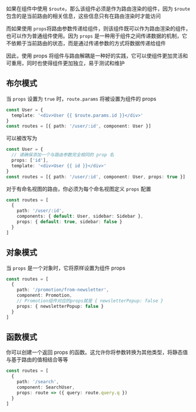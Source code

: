 如果在组件中使用 `$route`，那么该组件必须是作为路由渲染的组件，因为 `$route` 包含的是当前路由的相关信息，这些信息只有在路由渲染时才能访问

而如果使用 `props`将路由参数传递给组件，则该组件既可以作为路由渲染的组件，也可以作为普通组件使用。因为 `props` 是一种用于组件之间传递数据的机制，它不依赖于当前路由的状态，而是通过传递参数的方式将数据传递给组件

因此，使用 props 将组件与路由解耦是一种好的实践，它可以使组件更加灵活和可重用，同时也使得组件更加独立，易于测试和维护



## 布尔模式

当 `props` 设置为 `true` 时，`route.params` 将被设置为组件的 props

```ts
const User = {
  template: '<div>User {{ $route.params.id }}</div>'
}
const routes = [{ path: '/user/:id', component: User }]
```

可以被改写为

```ts
const User = {
  // 请确保添加一个与路由参数完全相同的 prop 名
  props: ['id'],
  template: '<div>User {{ id }}</div>'
}
const routes = [{ path: '/user/:id', component: User, props: true }]
```



对于有命名视图的路由，你必须为每个命名视图定义 `props` 配置

```ts
const routes = [
  {
    path: '/user/:id',
    components: { default: User, sidebar: Sidebar },
    props: { default: true, sidebar: false }
  }
]
```



## 对象模式

当 `props` 是一个对象时，它将原样设置为组件 props

```ts
const routes = [
  {
    path: '/promotion/from-newsletter',
    component: Promotion,
    // Promotion组件对应的props就是 { newsletterPopup: false }
    props: { newsletterPopup: false }
  }
]
```



## 函数模式

你可以创建一个返回 props 的函数。这允许你将参数转换为其他类型，将静态值与基于路由的值相结合等等

```ts
const routes = [
  {
    path: '/search',
    component: SearchUser,
    props: route => ({ query: route.query.q })
  }
]
```

